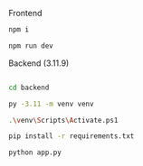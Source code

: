 Frontend 
```sh
npm i

npm run dev
```

Backend (3.11.9)
```sh

cd backend

py -3.11 -m venv venv

.\venv\Scripts\Activate.ps1

pip install -r requirements.txt

python app.py
```
